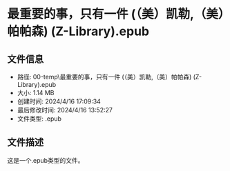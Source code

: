﻿# 最重要的事，只有一件 (（美）凯勒,（美）帕帕森) (Z-Library).epub

## 文件信息
- 路径: 00-temp\最重要的事，只有一件 (（美）凯勒,（美）帕帕森) (Z-Library).epub
- 大小: 1.14 MB
- 创建时间: 2024/4/16 17:09:34
- 最后修改时间: 2024/4/16 13:52:27
- 文件类型: .epub

## 文件描述
这是一个.epub类型的文件。

